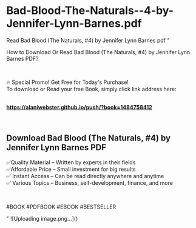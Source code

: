 # Bad-Blood-The-Naturals--4-by-Jennifer-Lynn-Barnes.pdf
Read Bad Blood (The Naturals, #4) by Jennifer Lynn Barnes pdf
"<p>How to Download Or Read Bad Blood (The Naturals, #4) by Jennifer Lynn Barnes PDF?</p>
<p>&nbsp;</p>
<p>&#128293;  Special Promo! Get Free for Today's Purchase!<br />To download or Read your free Book, simply click link address here:&nbsp;<br />&nbsp;</p>
<p><a href=""https://alaniwebster.github.io/push/?book=1484758412""><strong>https://alaniwebster.github.io/push/?book=1484758412</strong></a></p>
<p>&nbsp;</p>
<h2>Download Bad Blood (The Naturals, #4) by Jennifer Lynn Barnes PDF</h2>
<p>&#x2705;Quality Material &ndash; Written by experts in their fields<br />&#x2705;Affordable Price &ndash; Small investment for big results<br />&#x2705; Instant Access &ndash; Can be read directly anywhere and anytime<br />&#x2705; Various Topics &ndash; Business, self-development, finance, and more</p>
<p>&nbsp;</p>
<p>#BOOK #PDFBOOK #EBOOK #BESTSELLER</p>
"
![Uploading image.png…]()
